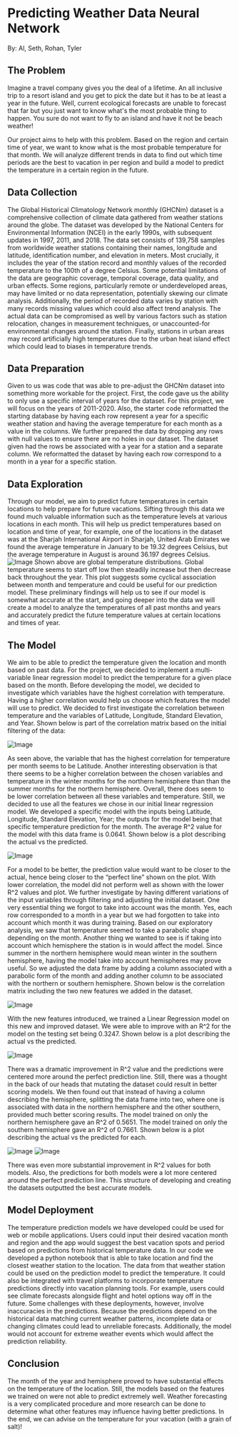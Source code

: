 # Predicting Weather Data Neural Network
By: Al, Seth, Rohan, Tyler

## The Problem
Imagine a travel company gives you the deal of a lifetime. An all inclusive trip to a resort island and you get to pick the date but it has to be at least a year in the future. Well, current ecological forecasts are unable to forecast that far but you just want to know what's the most probable thing to happen. You sure do not want to fly to an island and have it not be beach weather!

Our project aims to help with this problem. Based on the region and certain time of year, we want to know what is the most probable temperature for that month. We will analyze different trends in data to find out which time periods are the best to vacation in per region and build a model to predict the temperature in a certain region in the future.


## Data Collection
The Global Historical Climatology Network monthly (GHCNm) dataset is a comprehensive collection of climate data gathered from weather stations around the globe. The dataset was developed by the National Centers for Environmental Information (NCEI) in the early 1990s, with subsequent updates in 1997, 2011, and 2018. The data set consists of 139,758 samples from worldwide weather stations containing their names, longitude and latitude, identification number, and elevation in meters. Most crucially, it includes the year of the station record and monthly values of the recorded temperature to the 100th of a degree Celsius.
	Some potential limitations of the data are geographic coverage, temporal coverage, data quality, and urban effects. Some regions, particularly remote or underdeveloped areas, may have limited or no data representation, potentially skewing our climate analysis. Additionally, the period of recorded data varies by station with many records missing values which could also affect trend analysis. The actual data can be compromised as well by various factors such as station relocation, changes in measurement techniques, or unaccounted-for environmental changes around the station. Finally, stations in urban areas may record artificially high temperatures due to the urban heat island effect which could lead to biases in temperature trends.


## Data Preparation
Given to us was code that was able to pre-adjust the GHCNm dataset into something more workable for the project. First, the code gave us the ability to only use a specific interval of years for the dataset. For this project, we will focus on the years of 2011-2020. Also, the starter code reformatted the starting database by having each row represent a year for a specific weather station and having the average temperature for each month as a value in the columns. We further prepared the data by dropping any rows with null values to ensure there are no holes in our dataset. The dataset given had the rows be associated with a year for a station and a separate column. We reformatted the dataset by having each row correspond to a month in a year for a specific station.  


## Data Exploration

​​Through our model, we aim to predict future temperatures in certain locations to help prepare for future vacations. Sifting through this data we found much valuable information such as the temperature levels at various locations in each month. This will help us predict temperatures based on location and time of year, for example, one of the locations in the dataset was at the Sharjah International Airport in Sharjah, United Arab Emirates we found the average temperature in January to be 19.32 degrees Celsius, but the average temperature in August is around 36.197 degrees Celsius.
![Image](https://github.com/user-attachments/assets/ae9fb106-96d2-4b27-bb68-04e1f8c2f516)
Shown above are global temperature distributions. Global temperature seems to start off low then steadily increase but then decrease back throughout the year. This plot suggests some cyclical association between month and temperature and could be useful for our prediction model. 
These preliminary findings will help us to see if our model is somewhat accurate at the start, and going deeper into the data we will create a model to analyze the temperatures of all past months and years and accurately predict the future temperature values at certain locations and times of year. 

## The Model
We aim to be able to predict the temperature given the location and month based on past data. For the project, we decided to implement a multi-variable linear regression model to predict the temperature for a given place based on the month. Before developing the model, we decided to investigate which variables have the highest correlation with temperature. Having a higher correlation would help us choose which features the model will use to predict. We decided to first investigate the correlation between temperature and the variables of Latitude, Longitude, Standard Elevation, and Year. Shown below is part of the correlation matrix based on the initial filtering of the data:

![Image](https://github.com/user-attachments/assets/03a397c1-d9fb-4906-b373-e2280392cc52)

As seen above, the variable that has the highest correlation for temperature per month seems to be Latitude. Another interesting observation is that there seems to be a higher correlation between the chosen variables and temperature in the winter months for the northern hemisphere than than the summer months for the northern hemisphere. Overall, there does seem to be lower correlation between all these variables and temperature. 
Still, we decided to use all the features we chose in our initial linear regression model. We developed a specific model with the inputs being Latitude, Longitude, Standard Elevation, Year; the outputs for the model being that specific temperature prediction for the month. The average R^2 value for the model with this data frame is 0.0641. Shown below is a plot describing the actual vs the predicted.

![Image](https://github.com/user-attachments/assets/1936fbbc-d022-454b-88bb-8a00441f1e4d)

For a model to be better, the prediction value would want to be closer to the actual, hence being closer to the “perfect line” shown on the plot. With lower correlation, the model did not perform well as shown with the lower R^2 values and plot. We further investigate by having different variations of the input variables through filtering and adjusting the initial dataset. One very essential thing we forgot to take into account was the month. Yes, each row corresponded to a month in a year but we had forgotten to take into account which month it was during training. Based on our exploratory analysis, we saw that temperature seemed to take a parabolic shape depending on the month. Another thing we wanted to see is if taking into account which hemisphere the station is in would affect the model. Since summer in the northern hemisphere would mean winter in the southern hemisphere, having the model take into account hemispheres may prove useful. So we adjusted the data frame by adding a column associated with a parabolic form of the month and adding another column to be associated with the northern or southern hemisphere. Shown below is the correlation matrix including the two new features we added in the dataset.

![Image](https://github.com/user-attachments/assets/cbab1ca9-213e-465d-8ef2-245cfb287400)

With the new features introduced, we trained a Linear Regression model on this new and improved dataset. We were able to improve with an R^2 for the model on the testing set being 0.3247. Shown below is a plot describing the actual vs the predicted. 

![Image](https://github.com/user-attachments/assets/72d54247-c91d-477e-8c8e-cd717847eeb1)

There was a dramatic improvement in R^2 value and the predictions were centered more around the perfect prediction line. Still, there was a thought in the back of our heads that mutating the dataset could result in better scoring models. We then found out that instead of having a column describing the hemisphere, splitting the data frame into two, where one is associated with data in the northern hemisphere and the other southern, provided much better scoring results. The model trained on only the northern hemisphere gave an R^2 of 0.5651. The model trained on only the southern hemisphere gave an R^2 of 0.7661. Shown below is a plot describing the actual vs the predicted for each. 

![Image](https://github.com/user-attachments/assets/8ff522d7-f959-4e58-ba52-03357396c2c6)
![Image](https://github.com/user-attachments/assets/50de2a5a-4980-46cc-b544-2304233f5921)

There was even more substantial improvement in R^2 values for both models. Also, the predictions for both models were a lot more centered around the perfect prediction line. This structure of developing and creating the datasets outputted the best accurate models. 

## Model Deployment

The temperature prediction models we have developed could be used for web or mobile applications. Users could input their desired vacation month and region and the app would suggest the best vacation spots and period based on predictions from historical temperature data. In our code we developed a python notebook that is able to take location and find the closest weather station to the location. The data from that weather station could be used on the prediction model to predict the temperature.
It could also be integrated with travel platforms to incorporate temperature predictions directly into vacation planning tools. For example, users could see climate forecasts alongside flight and hotel options way off in the future. Some challenges with these deployments, however, involve inaccuracies in the predictions. Because the predictions depend on the historical data matching current weather patterns, incomplete data or changing climates could lead to unreliable forecasts. Additionally, the model would not account for extreme weather events which would affect the prediction reliability.

## Conclusion
The month of the year and hemisphere proved to have substantial effects on the temperature of the location. Still, the models based on the features we trained on were not able to predict extremely well. Weather forecasting is a very complicated procedure and more research can be done to determine what other features may influence having better predictions. In the end, we can advise on the temperature for your vacation (with a grain of salt)! 


